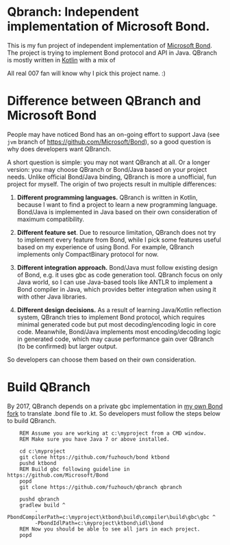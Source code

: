 # Qbranch: Independent implementation of Microsoft Bond.

This is my fun project of independent implementation of
[Microsoft Bond](https://github.com/Microsoft/Bond). The project is
trying to implement Bond protocol and API in Java. QBranch is
mostly written in [Kotlin](https://kotlinlang.org) with a mix of 

All real 007 fan will know why I pick this project name. :)

# Difference between QBranch and Microsoft Bond

People may have noticed Bond has an on-going effort to support Java (see
``jvm`` branch of https://github.com/Microsoft/Bond), so a good question
is why does developers want QBranch.

A short question is simple: you may not want QBranch at all. Or a longer
version: you may choose QBranch or Bond/Java based on your project
needs. Unlike official Bond/Java binding, QBranch is more a unofficial,
fun project for myself. The origin of two projects result in multiple
differences:

1. **Different programming languages.** QBranch is written in Kotlin,
   because I want to find a project to learn a new programming language.
   Bond/Java is implemented in Java based on their own consideration of
   maximum compatibility.

2. **Different feature set**. Due to resource limitation, QBranch does not
   try to implement every feature from Bond, while I pick some features
   useful based on my experience of using Bond. For example, QBranch
   implements only CompactBinary protocol for now.

3. **Different integration approach.** Bond/Java must follow existing
   design of Bond, e.g. it uses gbc as code generation tool. QBranch
   focus on only Java world, so I can use Java-based tools like ANTLR
   to implement a Bond compiler in Java, which provides better
   integration when using it with other Java libraries.

4. **Different design decisions.** As a result of learning Java/Kotlin
   reflection system, QBranch tries to implement Bond protocol, which
   requires minimal generated code but put most decoding/encoding logic
   in core code. Meanwhile, Bond/Java implements most encoding/decoding
   logic in generated code, which may cause performance gain over
   QBranch (to be confirmed) but larger output.

So developers can choose them based on their own consideration.

# Build QBranch

By 2017, QBranch depends on a private gbc implementation in 
[my own Bond fork](https://github.com/fuzhouch/bond) to translate .bond
file to .kt. So developers must follow the steps below to build QBranch.

```
    REM Assume you are working at c:\myproject from a CMD window.
    REM Make sure you have Java 7 or above installed.
 
    cd c:\myproject
    git clone https://github.com/fuzhouch/bond ktbond
    pushd ktbond
    REM Build gbc following guideline in https://github.com/Microsoft/Bond
    popd
    git clone https://github.com/fuzhouch/qbranch qbranch

    pushd qbranch
    gradlew build ^
         -PbondCompilerPath=c:\myproject\ktbond\build\compiler\build\gbc\gbc ^
         -PbondIdlPath=c:\myproject\ktbond\idl\bond
    REM Now you should be able to see all jars in each project.
    popd

